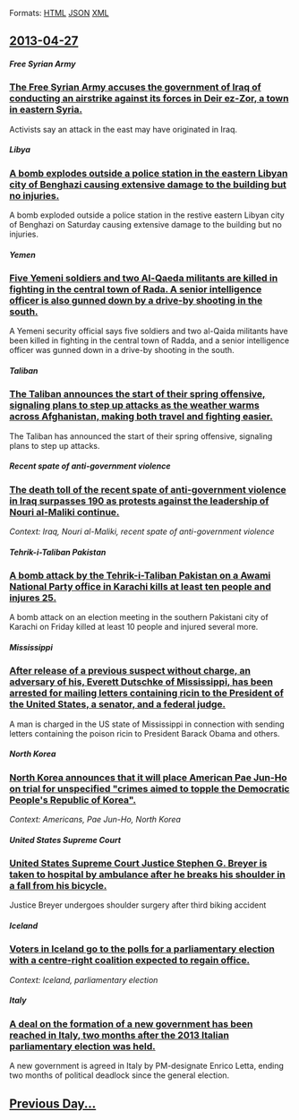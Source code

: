 
Formats: [HTML](2013/04/27/index.html)  [JSON](2013/04/27/index.json)  [XML](2013/04/27/index.xml)  

## [2013-04-27](/news/2013/04/27/index.md)

##### Free Syrian Army
### [The Free Syrian Army accuses the government of Iraq of conducting an airstrike against its forces in Deir ez-Zor, a town in eastern Syria. ](/news/2013/04/27/the-free-syrian-army-accuses-the-government-of-iraq-of-conducting-an-airstrike-against-its-forces-in-deir-ez-zor-a-town-in-eastern-syria.md)
Activists say an attack in the east may have originated in Iraq.

##### Libya
### [A bomb explodes outside a police station in the eastern Libyan city of Benghazi causing extensive damage to the building but no injuries. ](/news/2013/04/27/a-bomb-explodes-outside-a-police-station-in-the-eastern-libyan-city-of-benghazi-causing-extensive-damage-to-the-building-but-no-injuries.md)
A bomb exploded outside a police station in the restive eastern Libyan city of Benghazi on Saturday causing extensive damage to the building but no injuries.

##### Yemen
### [Five Yemeni soldiers and two Al-Qaeda militants are killed in fighting in the central town of Rada. A senior intelligence officer is also gunned down by a drive-by shooting in the south. ](/news/2013/04/27/five-yemeni-soldiers-and-two-al-qaeda-militants-are-killed-in-fighting-in-the-central-town-of-rada-a-senior-intelligence-officer-is-also-gu.md)
A Yemeni security official says five soldiers and two al-Qaida militants have been killed in fighting in the central town of Radda, and a senior intelligence officer was gunned down in a drive-by shooting in the south.

##### Taliban
### [The Taliban announces the start of their spring offensive, signaling plans to step up attacks as the weather warms across Afghanistan, making both travel and fighting easier. ](/news/2013/04/27/the-taliban-announces-the-start-of-their-spring-offensive-signaling-plans-to-step-up-attacks-as-the-weather-warms-across-afghanistan-makin.md)
The Taliban has announced the start of their spring offensive, signaling plans to step up attacks.

##### Recent spate of anti-government violence
### [The death toll of the recent spate of anti-government violence in Iraq surpasses 190 as protests against the leadership of Nouri al-Maliki continue. ](/news/2013/04/27/the-death-toll-of-the-recent-spate-of-anti-government-violence-in-iraq-surpasses-190-as-protests-against-the-leadership-of-nouri-al-maliki-c.md)
_Context: Iraq, Nouri al-Maliki, recent spate of anti-government violence_

##### Tehrik-i-Taliban Pakistan
### [A bomb attack by the Tehrik-i-Taliban Pakistan on a Awami National Party office in Karachi kills at least ten people and injures 25. ](/news/2013/04/27/a-bomb-attack-by-the-tehrik-i-taliban-pakistan-on-a-awami-national-party-office-in-karachi-kills-at-least-ten-people-and-injures-25.md)
A bomb attack on an election meeting in the southern Pakistani city of Karachi on Friday killed at least 10 people and injured several more.

##### Mississippi
### [After release of a previous suspect without charge, an adversary of his, Everett Dutschke of Mississippi, has been arrested for mailing letters containing ricin to the President of the United States, a senator, and a federal judge. ](/news/2013/04/27/after-release-of-a-previous-suspect-without-charge-an-adversary-of-his-everett-dutschke-of-mississippi-has-been-arrested-for-mailing-lett.md)
A man is charged in the US state of Mississippi in connection with sending letters containing the poison ricin to President Barack Obama and others.

##### North Korea
### [North Korea announces that it will place American Pae Jun-Ho on trial for unspecified "crimes aimed to topple the Democratic People's Republic of Korea". ](/news/2013/04/27/north-korea-announces-that-it-will-place-american-pae-jun-ho-on-trial-for-unspecified-crimes-aimed-to-topple-the-democratic-people-s-republ.md)
_Context: Americans, Pae Jun-Ho, North Korea_

##### United States Supreme Court
### [United States Supreme Court Justice Stephen G. Breyer is taken to hospital by ambulance after he breaks his shoulder in a fall from his bicycle. ](/news/2013/04/27/united-states-supreme-court-justice-stephen-g-breyer-is-taken-to-hospital-by-ambulance-after-he-breaks-his-shoulder-in-a-fall-from-his-bicy.md)
Justice Breyer undergoes shoulder surgery after third biking accident

##### Iceland
### [Voters in Iceland go to the polls for a parliamentary election with a centre-right coalition expected to regain office. ](/news/2013/04/27/voters-in-iceland-go-to-the-polls-for-a-parliamentary-election-with-a-centre-right-coalition-expected-to-regain-office.md)
_Context: Iceland, parliamentary election_

##### Italy
### [A deal on the formation of a new government has been reached in Italy, two months after the 2013 Italian parliamentary election was held. ](/news/2013/04/27/a-deal-on-the-formation-of-a-new-government-has-been-reached-in-italy-two-months-after-the-2013-italian-parliamentary-election-was-held.md)
A new government is agreed in Italy by PM-designate Enrico Letta, ending two months of political deadlock since the general election.

## [Previous Day...](/news/2013/04/26/index.md)

